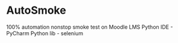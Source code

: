 # AutoSmoke
 100% automation nonstop smoke test on Moodle LMS
 Python
IDE - PyCharm
Python lib -   selenium

